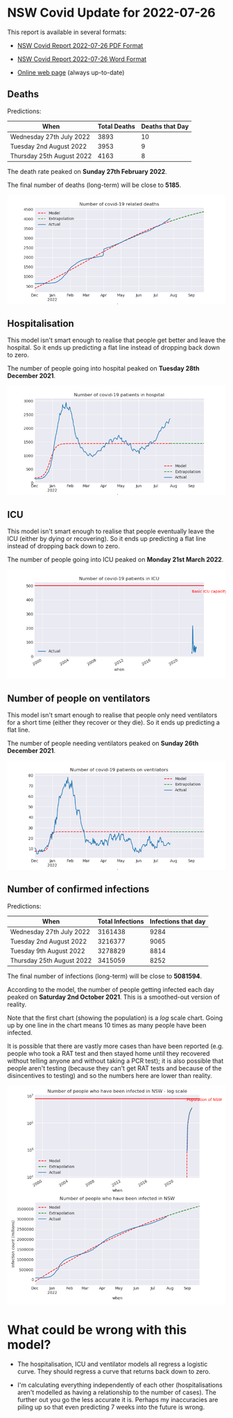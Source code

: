 # NSW Covid Update for 2022-07-26

This report is available in several formats:

- [NSW Covid Report 2022-07-26 PDF Format](https://github.com/solresol/yet-another-pandemic-prediction/raw/main/output/2022-07-26/nsw-covid-report-2022-07-26.pdf)

- [NSW Covid Report 2022-07-26 Word Format](https://github.com/solresol/yet-another-pandemic-prediction/raw/main/output/2022-07-26/nsw-covid-report-2022-07-26.docx)

- [Online web page](https://github.com/solresol/yet-another-pandemic-prediction/tree/main/output/README.md) (always up-to-date)

## Deaths

Predictions:

| When | Total Deaths | Deaths that Day |
| ---- | ------------ | --------------- |
| Wednesday 27th July 2022 | 3893 | 10 |
| Tuesday 2nd August 2022 | 3953 | 9 |
| Thursday 25th August 2022 | 4163 | 8 |

The death rate peaked on **Sunday 27th February 2022**.

The final number of deaths (long-term) will
be close to **5185**.

![](2022-07-26/deaths.png)



## Hospitalisation

This model isn't smart enough to realise that people get better and leave the hospital.
So it ends up predicting a flat line instead of dropping back down to zero.

The number of people going into hospital peaked on **Tuesday 28th December 2021**.

![](2022-07-26/hospitalisation.png)

## ICU

This model isn't smart enough to realise that people eventually leave the ICU
(either by dying or recovering).
So it ends up predicting a flat line instead of dropping back down to zero.

The number of people going into ICU peaked on **Monday 21st March 2022**.

![](2022-07-26/icu.png)

## Number of people on ventilators

This model isn't smart enough to realise that people only need ventilators for
a short time (either they recover or they die). So it ends up predicting a flat line.

The number of people needing ventilators peaked on **Sunday 26th December 2021**.

![](2022-07-26/ventilators.png)

## Number of confirmed infections

Predictions:

| When | Total Infections | Infections that day |
| ---- | ------------ | --------------- |
| Wednesday 27th July 2022 | 3161438 | 9284 |
| Tuesday 2nd August 2022 | 3216377 | 9065 |
| Tuesday 9th August 2022 | 3278829 | 8814 |
| Thursday 25th August 2022 | 3415059 | 8252 |

The final number of infections (long-term) will
be close to **5081594**.


According to the model, the number of people getting infected each day peaked on **Saturday 2nd October 2021**. This is a smoothed-out version of reality.

Note that the first chart (showing the population) is a *log* scale chart. Going up by one line in the chart means 10 times as many people have been infected. 

It is possible that there are vastly more cases than have been
reported (e.g. people who took a RAT test and then stayed home until
they recovered without telling anyone and without taking a PCR test);
it is also possible that people aren't testing (because they can't get
RAT tests and because of the disincentives to testing) and so the
numbers here are lower than reality.


![](2022-07-26/infection.png)



# What could be wrong with this model?

- The hospitalisation, ICU and ventilator models all regress a logistic curve. They
should regress a curve that returns back down to zero.

- I'm calculating everything independently of each other (hospitalisations aren't modelled as having a relationship to the number of cases). The further out you go the less accurate it is. Perhaps my inaccuracies are piling up so that even predicting 7 weeks into the future is wrong.

